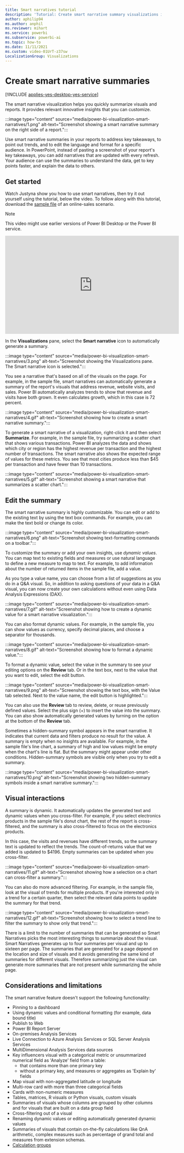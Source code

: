 ```yaml
---
title: Smart narratives tutorial
description: 'Tutorial: Create smart narrative summary visualizations in Power BI'
author: aphilip94
ms.author: anphil
ms.reviewer: mihart
ms.service: powerbi
ms.subservice: powerbi-ai
ms.topic: how-to
ms.date: 11/11/2021
ms.custom: video-01UrT-z37sw
LocalizationGroup: Visualizations
---
```

# Create smart narrative summaries

[!INCLUDE [applies-yes-desktop-yes-service](../includes/applies-yes-desktop-yes-service.md)]

The smart narrative visualization helps you quickly summarize visuals and reports. It provides relevant innovative insights that you can customize.

:::image type="content" source="media/power-bi-visualization-smart-narratives/1.png" alt-text="Screenshot showing a smart narrative summary on the right side of a report.":::

Use smart narrative summaries in your reports to address key takeaways, to point out trends, and to edit the language and format for a specific audience. In PowerPoint, instead of pasting a screenshot of your report's key takeaways, you can add narratives that are updated with every refresh. Your audience can use the summaries to understand the data, get to key points faster, and explain the data to others.

## Get started 
Watch Justyna show you how to use smart narratives, then try it out yourself using the tutorial, below the video.  To follow along with this tutorial, download the [sample file](https://github.com/microsoft/powerbi-desktop-samples/blob/main/Monthly%20Desktop%20Blog%20Samples/2020/2020SU09%20Blog%20Demo%20-%20September.pbix) of an online-sales scenario.

> [!NOTE]  
> This video might use earlier versions of Power BI Desktop or the Power BI service.

<iframe width="560" height="315" src="https://www.youtube.com/embed/01UrT-z37sw" frameborder="0" allow="accelerometer; autoplay; clipboard-write; encrypted-media; gyroscope; picture-in-picture" allowfullscreen></iframe>

In the **Visualizations** pane, select the **Smart narrative** icon to automatically generate a summary.

:::image type="content" source="media/power-bi-visualization-smart-narratives/3.png" alt-text="Screenshot showing the Visualizations pane. The Smart narrative icon is selected.":::


You see a narrative that's based on all of the visuals on the page. For example, in the sample file, smart narratives can automatically generate a summary of the report's visuals that address revenue, website visits, and sales. Power BI automatically analyzes trends to show that revenue and visits have both grown. It even calculates growth, which in this case is 72 percent.
 
:::image type="content" source="media/power-bi-visualization-smart-narratives/4.gif" alt-text="Screenshot showing how to create a smart narrative summary.":::

 
To generate a smart narrative of a visualization, right-click it and then select **Summarize**. For example, in the sample file, try summarizing a scatter chart that shows various transactions. Power BI analyzes the data and shows which city or region has the highest revenue per transaction and the highest number of transactions. The smart narrative also shows the expected range of values for these metrics. You see that most cities produce less than $45 per transaction and have fewer than 10 transactions.
 
  
:::image type="content" source="media/power-bi-visualization-smart-narratives/5.gif" alt-text="Screenshot showing a smart narrative that summarizes a scatter chart.":::

 
## Edit the summary
 
The smart narrative summary is highly customizable. You can edit or add to the existing text by using the text box commands. For example, you can make the text bold or change its color.
 
:::image type="content" source="media/power-bi-visualization-smart-narratives/6.png" alt-text="Screenshot showing text-formatting commands on a toolbar.":::

  
To customize the summary or add your own insights, use *dynamic values*. You can map text to existing fields and measures or use natural language to define a new measure to map to text. For example, to add information about the number of returned items in the sample file, add a value. 

As you type a value name, you can choose from a list of suggestions as you do in a Q&A visual. So, in addition to asking questions of your data in a Q&A visual, you can now create your own calculations without even using Data Analysis Expressions (DAX). 
  
:::image type="content" source="media/power-bi-visualization-smart-narratives/7.gif" alt-text="Screenshot showing how to create a dynamic value for a smart narrative visualization.":::

  
You can also format dynamic values. For example, in the sample file, you can show values as currency, specify decimal places, and choose a separator for thousands. 
   
:::image type="content" source="media/power-bi-visualization-smart-narratives/8.gif" alt-text="Screenshot showing how to format a dynamic value.":::

   
To format a dynamic value, select the value in the summary to see your editing options on the **Review** tab. Or in the text box, next to the value that you want to edit, select the edit button. 
   
:::image type="content" source="media/power-bi-visualization-smart-narratives/9.png" alt-text="Screenshot showing the text box, with the Value tab selected. Next to the value name, the edit button is highlighted.":::

   
You can also use the **Review** tab to review, delete, or reuse previously defined values. Select the plus sign (+) to insert the value into the summary. You can also show automatically generated values by turning on the option at the bottom of the **Review** tab.

Sometimes a hidden-summary symbol appears in the smart narrative. It indicates that current data and filters produce no result for the value. A summary is empty when no insights are available. For example, in the sample file's line chart, a summary of high and low values might be empty when the chart's line is flat. But the summary might appear under other conditions. Hidden-summary symbols are visible only when you try to edit a summary.


:::image type="content" source="media/power-bi-visualization-smart-narratives/10.png" alt-text="Screenshot showing two hidden-summary symbols inside a smart narrative summary.":::

   
## Visual interactions
A summary is dynamic. It automatically updates the generated text and dynamic values when you cross-filter. For example, if you select electronics products in the sample file's donut chart, the rest of the report is cross-filtered, and the summary is also cross-filtered to focus on the electronics products.  

In this case, the visits and revenues have different trends, so the summary text is updated to reflect the trends. The count-of-returns value that we added is updated to $4196. Empty summaries can be updated when you cross-filter.
   
:::image type="content" source="media/power-bi-visualization-smart-narratives/11.gif" alt-text="Screenshot showing how a selection on a chart can cross-filter a summary.":::

   
You can also do more advanced filtering. For example, in the sample file, look at the visual of trends for multiple products. If you're interested only in a trend for a certain quarter, then select the relevant data points to update the summary for that trend.
   
:::image type="content" source="media/power-bi-visualization-smart-narratives/12.gif" alt-text="Screenshot showing how to select a trend line to filter the summary to show only that trend.":::

There is a limit to the number of summaries that can be generated so Smart Narratives picks the most interesting things to summarize about the visual. Smart Narratives generates up to four summaries per visual and up to sixteen per page. The summaries that are generated for a page depend on the location and size of visuals and it avoids generating the same kind of summaries for different visuals. Therefore summarizing just the visual can generate more summaries that are not present while summarizing the whole page.
   
## Considerations and limitations

The smart narrative feature doesn't support the following functionality:
- Pinning to a dashboard 
- Using dynamic values and conditional formatting (for example, data bound title)
- Publish to Web
- Power BI Report Server
- On-premises Analysis Services
- Live Connection to Azure Analysis Services or SQL Server Analysis Services
- MultiDimensional Analysis Services data sources 
- Key influencers visual with a categorical metric or unsummarized numerical field as 'Analyze' field from a table:
    - that contains more than one primary key 
    - without a primary key, and measures or aggregates as 'Explain by' fields
- Map visual with non-aggregated latitude or longitude
- Multi-row card with more than three categorical fields
- Cards with non-numeric measures
- Tables, matrices, R visuals or Python visuals, custom visuals 
- Summaries of visuals whose columns are grouped by other columns and for visuals that are built on a data group field 
- Cross-filtering out of a visual
- Renaming dynamic values or editing automatically generated dynamic values
- Summaries of visuals that contain on-the-fly calculations like QnA arithmetic, complex measures such as percentage of grand total and measures from extension schemas.
- [Calculation groups](/analysis-services/tabular-models/calculation-groups)

   
